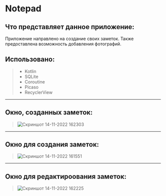 # Notepad
## Что представляет данное приложение:
Приложение направлено на создание своих заметок. Также предоставлена возможность добавления фотографий. 
## Использовано:
> * Kotlin
> * SQLite
> * Coroutine
> * Picaso
> * RecyclerView
-----------------------------------------------------------------------------------------------------------
## Окно, созданных заметок:
> ![Скриншот 14-11-2022 162303](https://user-images.githubusercontent.com/66636002/201671059-bd011945-d8cf-439a-b5f4-0f0dc81fe0c4.jpg)
-----------------------------------------------------------------------------------------------------------
## Окно для создания заметок:
> ![Скриншот 14-11-2022 161551](https://user-images.githubusercontent.com/66636002/201669659-6adffc4b-64e3-47af-aef9-62c0603a68f8.jpg)
-----------------------------------------------------------------------------------------------------------
## Окно для редактироования заметок:
> ![Скриншот 14-11-2022 162225](https://user-images.githubusercontent.com/66636002/201671157-a3e51368-7767-448a-ada1-e616b887d04c.jpg)
